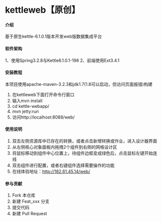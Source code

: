 # kettleweb【原创】

#### 介绍
基于原生kettle-6.1.0.1版本开发web版数据集成平台

#### 软件架构
1、使用Spring3.2.8与Kettle6.1.0.1-196
2、前端使用Ext3.4.1


#### 安装教程

本项目使用apache-maven-3.2.3和jdk1.7(1.8可以启动，但访问页面报错)构建

1. 在kettleweb下面打开命令行窗口
2. 输入mvn install
3. cd kettle-webapp/
4. mvn jetty:run
5. 访问http://localhost:8088/web/

#### 使用说明

1. 双击左侧资源库中已存在的转换，或者点击新增转换或作业，进入设计器界面
2. 从左侧核心对象面板内拖拽2个组件到右侧的网格设计区
3. 将鼠标移动到组件中心位置上，待组件边框变成绿色后，点击鼠标左键开始连线
4. 双击组件进行配置，或者右键组件选择需要操作的功能
5. 在线体验地址：http://182.61.45.14/web/

#### 参与贡献

1. Fork 本仓库
2. 新建 Feat_xxx 分支
3. 提交代码
4. 新建 Pull Request
